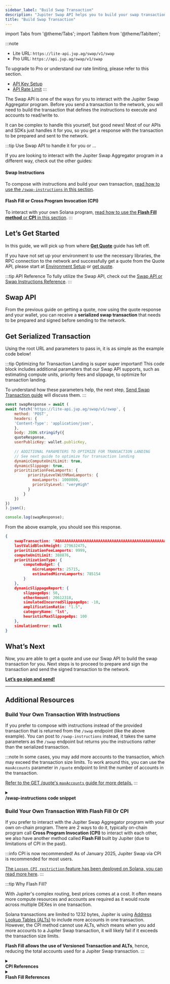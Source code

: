 ```yaml
---
sidebar_label: "Build Swap Transaction"
description: "Jupiter Swap API helps you to build your swap transaction using the quote."
title: "Build Swap Transaction"
---
```


import Tabs from '@theme/Tabs';
import TabItem from '@theme/TabItem';

<head>
    <title>Build Swap Transaction</title>
    <meta name="twitter:card" content="summary" />
</head>

:::note
- Lite URL: `https://lite-api.jup.ag/swap/v1/swap`
- Pro URL: `https://api.jup.ag/swap/v1/swap`

To upgrade to Pro or understand our rate limiting, please refer to this section.
- [API Key Setup](/docs/api-setup)
- [API Rate Limit](/docs/api-rate-limit)
:::

The Swap API is one of the ways for you to interact with the Jupiter Swap Aggregator program. Before you send a transaction to the network, you will need to build the transaction that defines the instructions to execute and accounts to read/write to. 

It can be complex to handle this yourself, but good news! Most of our APIs and SDKs just handles it for you, so you get a response with the transaction to be prepared and sent to the network.

:::tip Use Swap API to handle it for you or ...

If you are looking to interact with the Jupiter Swap Aggregator program in a different way, check out the other guides:

#### Swap Instructions
To compose with instructions and build your own transaction, [read how to use the `/swap-instructions` in this section](#build-your-own-transaction-with-instructions).

#### Flash Fill or Cross Program Invocation (CPI)
To interact with your own Solana program, [read how to use the **Flash Fill method** or **CPI** in this section](#build-your-own-transaction-with-flash-fill-or-cpi).
:::

## Let’s Get Started

In this guide, we will pick up from where [**Get Quote**](./1-get-quote.md) guide has left off.

If you have not set up your environment to use the necessary libraries, the RPC connection to the network and successfully get a quote from the Quote API, please start at [Environment Setup](/docs/environment-setup) or [get quote](./1-get-quote.md).

:::tip API Reference
To fully utilize the Swap API, check out the [Swap API or Swap Instructions Reference](/docs/api/swap-api/swap.api.mdx).
:::

## Swap API

From the previous guide on getting a quote, now using the quote response and your wallet, you can receive a **serialized swap transaction** that needs to be prepared and signed before sending to the network.

## Get Serialized Transaction

Using the root URL and parameters to pass in, it is as simple as the example code below!

:::tip Optimizing for Transaction Landing is super super important!
This code block includes additional parameters that our Swap API supports, such as estimating compute units, priority fees and slippage, to optimize for transaction landing.

To understand how these parameters help, the next step, [Send Swap Transaction guide](./3-send-swap-transaction.md) will discuss them.
:::

```jsx
const swapResponse = await (
await fetch('https://lite-api.jup.ag/swap/v1/swap', {
    method: 'POST',
    headers: {
    'Content-Type': 'application/json',
    },
    body: JSON.stringify({
    quoteResponse,
    userPublicKey: wallet.publicKey,
    
    // ADDITIONAL PARAMETERS TO OPTIMIZE FOR TRANSACTION LANDING
    // See next guide to optimize for transaction landing
    dynamicComputeUnitLimit: true,
    dynamicSlippage: true,
    prioritizationFeeLamports: {
          priorityLevelWithMaxLamports: {
            maxLamports: 1000000,
            priorityLevel: "veryHigh"
          }
        }
    })
})
).json();

console.log(swapResponse);
```

From the above example, you should see this response.

```json
{
    swapTransaction: 'AQAAAAAAAAAAAAAAAAAAAAAAAAAAAAAAAAAAAAAAAAAAAAAAAAAAAAAAAAAAAAAAAAAAAAAAAAAAAAAAAAAAAACAAQAGDkS+3LuGTbs......+/oD9qb31dH6i0QZ2IHELXUX3Y1YeW79p9Stkqk12z4yvZFJiQ4GCQwLBwYQBgUEDggNTQ==',
    lastValidBlockHeight: 279632475,
    prioritizationFeeLamports: 9999,
    computeUnitLimit: 388876,
    prioritizationType: {
        computeBudget: { 
            microLamports: 25715,
            estimatedMicroLamports: 785154 
        }
    },
    dynamicSlippageReport: {
        slippageBps: 50,
        otherAmount: 20612318,
        simulatedIncurredSlippageBps: -18,
        amplificationRatio: '1.5',
        categoryName: 'lst',
        heuristicMaxSlippageBps: 100
    },
    simulationError: null
}
```

## What’s Next

Now, you are able to get a quote and use our Swap API to build the swap transaction for you. Next steps is to proceed to prepare and sign the transaction and send the signed transaction to the network.

**[Let’s go sign and send!](./3-send-swap-transaction.md)**

---

## Additional Resources

### Build Your Own Transaction With Instructions

If you prefer to compose with instructions instead of the provided transaction that is returned from the `/swap` endpoint (like the above example). You can post to `/swap-instructions` instead, it takes the same parameters as the `/swap` endpoint but returns you the instructions rather than the serialized transaction.

:::note
In some cases, you may add more accounts to the transaction, which may exceed the transaction size limits. To work around this, you can use the `maxAccounts` parameter in `/quote` endpoint to limit the number of accounts in the transaction.

[Refer to the GET /quote's `maxAccounts` guide for more details.](/docs/swap-api/get-quote#max-accounts)
:::

<details>
    <summary>
        <div>
            <div>
                <b>/swap-instructions code snippet</b>
            </div>
        </div>
    </summary>
Example code snippet of using `/swap-instruction`

```jsx
const instructions = await (
    await fetch('https://lite-api.jup.ag/swap/v1/swap-instructions', {
    method: 'POST',
    headers: {
        'Content-Type': 'application/json'
    },
    body: JSON.stringify({
        quoteResponse,
        userPublicKey: wallet.publicKey,
    })
    })
).json();

if (instructions.error) {
    throw new Error("Failed to get swap instructions: " + instructions.error);
}

const {
    tokenLedgerInstruction, // If you are using `useTokenLedger = true`.
    computeBudgetInstructions, // The necessary instructions to setup the compute budget.
    setupInstructions, // Setup missing ATA for the users.
    swapInstruction: swapInstructionPayload, // The actual swap instruction.
    cleanupInstruction, // Unwrap the SOL if `wrapAndUnwrapSol = true`.
    addressLookupTableAddresses, // The lookup table addresses that you can use if you are using versioned transaction.
} = instructions;

const deserializeInstruction = (instruction) => {
    return new TransactionInstruction({
    programId: new PublicKey(instruction.programId),
    keys: instruction.accounts.map((key) => ({
        pubkey: new PublicKey(key.pubkey),
        isSigner: key.isSigner,
        isWritable: key.isWritable,
    })),
    data: Buffer.from(instruction.data, "base64"),
    });
};

const getAddressLookupTableAccounts = async (
    keys: string[]
): Promise<AddressLookupTableAccount[]> => {
    const addressLookupTableAccountInfos =
    await connection.getMultipleAccountsInfo(
        keys.map((key) => new PublicKey(key))
    );

    return addressLookupTableAccountInfos.reduce((acc, accountInfo, index) => {
    const addressLookupTableAddress = keys[index];
    if (accountInfo) {
        const addressLookupTableAccount = new AddressLookupTableAccount({
        key: new PublicKey(addressLookupTableAddress),
        state: AddressLookupTableAccount.deserialize(accountInfo.data),
        });
        acc.push(addressLookupTableAccount);
    }

    return acc;
    }, new Array<AddressLookupTableAccount>());
};

const addressLookupTableAccounts: AddressLookupTableAccount[] = [];

addressLookupTableAccounts.push(
    ...(await getAddressLookupTableAccounts(addressLookupTableAddresses))
);

const blockhash = (await connection.getLatestBlockhash()).blockhash;
const messageV0 = new TransactionMessage({
    payerKey: payerPublicKey,
    recentBlockhash: blockhash,
    instructions: [
    // uncomment if needed: ...setupInstructions.map(deserializeInstruction),
    deserializeInstruction(swapInstructionPayload),
    // uncomment if needed: deserializeInstruction(cleanupInstruction),
    ],
}).compileToV0Message(addressLookupTableAccounts);
const transaction = new VersionedTransaction(messageV0);
```
</details>

### Build Your Own Transaction With Flash Fill Or CPI

If you prefer to interact with the Jupiter Swap Aggregator program with your own on-chain program. There are 2 ways to do it, typically on-chain program call **Cross Program Invocation (CPI)** to interact with each other, we also have another method called **Flash Fill** built by Jupiter (due to limitations of CPI in the past).

:::info CPI is now recommended!
As of January 2025, Jupiter Swap via CPI is recommended for most users.

[The `Loosen CPI restriction` feature has been deployed on Solana, you can read more here](https://github.com/solana-labs/solana/issues/26641).
:::

:::tip Why Flash Fill?

With Jupiter's complex routing, best prices comes at a cost. It often means more compute resources and accounts are required as it would route across multiple DEXes in one transaction.

Solana transactions are limited to 1232 bytes, Jupiter is using [Address Lookup Tables (ALTs)](https://docs.solana.com/developing/lookup-tables) to include more accounts in one transaction. However, the CPI method cannot use ALTs, which means when you add more accounts to a Jupiter Swap transaction, it will likely fail if it exceeds the transaction size limits.

**Flash Fill allows the use of Versioned Transaction and ALTs**, hence, reducing the total accounts used for a Jupiter Swap transaction.
:::

<details>
    <summary>
        <div>
            <div>
                <b>CPI References</b>
            </div>
        </div>
    </summary>

**A CPI transaction will be composed of these instructions:**
1. Borrow enough SOL from the program to open a wSOL account that the program owns.
2. Swap X token from the user to wSOL on Jupiter via CPI.
3. Close the wSOL account and send it to the program.
4. The program then transfers the SOL back to the user.

**Links and Resources:**
- https://github.com/jup-ag/jupiter-cpi-swap-example
- https://github.com/jup-ag/sol-swap-cpi

<details>
    <summary>
        <div>
            <div>
                <b>To ease integration via CPI, you may add the following crate <a href="https://github.com/jup-ag/jupiter-cpi">jupiter-cpi</a> to your program.</b>
            </div>
        </div>
    </summary>

In cargo.toml<br />

```toml
[dependencies]
jupiter-cpi = { git = "https://github.com/jup-ag/jupiter-cpi", rev = "5eb8977" }
```

In your code

```rust
use jupiter_cpi;
...

let signer_seeds: &[&[&[u8]]] = &[...];

// Pass accounts to context one-by-one and construct accounts here
// Or in practise, it may be easier to use remaining_accounts
// https://book.anchor-lang.com/anchor_in_depth/the_program_module.html

let accounts = jupiter_cpi::cpi::accounts::SharedAccountsRoute {
    token_program: ,
    program_authority: ,
    user_transfer_authority: ,
    source_token_account: ,
    program_source_token_account: ,
    program_destination_token_account: ,
    destination_token_account: ,
    source_mint: ,
    destination_mint: ,
    platform_fee_account: ,
    token_2022_program: ,
};
let cpi_ctx = CpiContext::new_with_signer(
    ctx.accounts.jup.to_account_info(),
    accounts,
    signer_seeds,
);

jupiter_cpi::cpi::shared_accounts_route(
    cpi_ctx,
    id,
    route_plan,
    in_amount,
    quoted_out_amount,
    slippage_bps,
    platform_fee_bps,
);

...
```

</details>

</details>

<details>
    <summary>
        <div>
            <div>
                <b>Flash Fill References</b>
            </div>
        </div>
    </summary>

**A Flash Fill transaction will be composed of these instructions:**

1. Borrow enough SOL for opening the wSOL account from this program.
2. Create the wSOL account for the borrower.
3. Swap X token to wSOL.
4. Close the wSOL account and send it to the borrower.
5. Repay the SOL for opening the wSOL account back to this program.

**Links and resources:**
- https://github.com/jup-ag/sol-swap-flash-fill

</details>